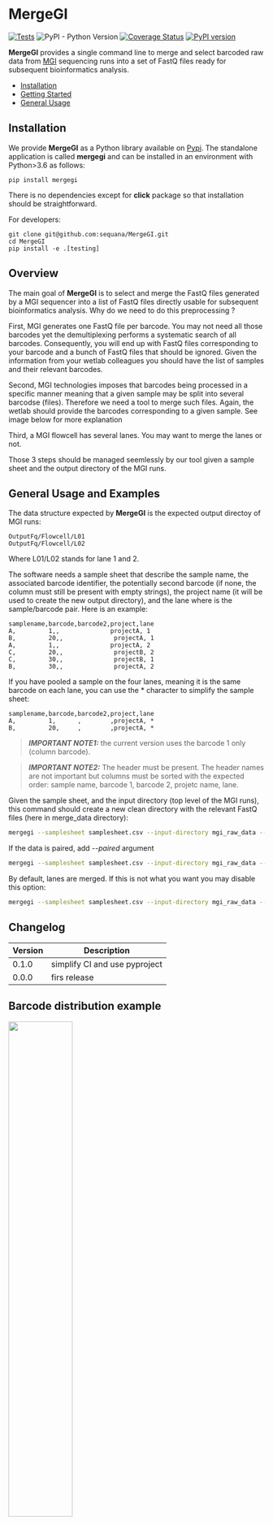 # MergeGI

[![Tests](https://github.com/sequana/MergeGI/actions/workflows/main.yml/badge.svg)](https://github.com/sequana/MergeGI/actions/workflows/main.yml)
![PyPI - Python Version](https://img.shields.io/pypi/pyversions/mergegi)
[![Coverage Status](https://coveralls.io/repos/github/sequana/MergeGI/badge.svg?branch=main)](https://coveralls.io/github/sequana/MergeGI?branch=main)
[![PyPI version](https://badge.fury.io/py/mergegi.svg)](https://badge.fury.io/py/mergegi)


**MergeGI** provides a single command line to merge and select barcoded raw data from [MGI](https://en.mgi-tech.com/products/) sequencing runs into a set of FastQ files ready for subsequent bioinformatics analysis. 


- [Installation](#installation)
- [Getting Started](#getting-started)
- [General Usage](#general-usage)


## Installation

We provide **MergeGI** as a Python library available on [Pypi](https://pypi.python.org). The standalone application is called **mergegi** and can be installed in an environment with Python>3.6 as follows:

    pip install mergegi

There is no dependencies except for **click** package so that installation should be straightforward. 


For developers:

    git clone git@github.com:sequana/MergeGI.git
    cd MergeGI
    pip install -e .[testing]


## Overview

The main goal of **MergeGI** is to select and merge the FastQ files generated by a MGI sequencer into a list of FastQ files directly usable for subsequent bioinformatics analysis. Why do we need to do this preprocessing ? 

First, MGI generates one FastQ file per barcode. You may not need all those barcodes yet the demultiplexing performs a systematic search of all barcodes. Consequently, you will end up with FastQ files corresponding to your barcode and a bunch of FastQ files  that should be ignored. Given the information from your wetlab colleagues you should have the list of samples and their relevant barcodes. 

Second, MGI technologies imposes that barcodes being processed in a specific manner meaning that a given sample may be split into several barcodse (files). Therefore we need a tool to merge such files. Again, the wetlab should provide the barcodes corresponding to a given sample. See image below for more explanation

Third, a MGI flowcell has several lanes. You may want to merge the lanes or not. 

Those 3 steps should be managed seemlessly by our tool given a sample sheet and the output directory of the MGI runs.

## General Usage and Examples


The data structure expected by **MergeGI** is the expected output directoy of MGI runs:

    OutputFq/Flowcell/L01
    OutputFq/Flowcell/L02

Where L01/L02 stands for lane 1 and 2.

The software needs a sample sheet that describe the sample name, the associated barcode identifier, the potentially second barcode (if none, the column must still be present with empty strings), the project name (it will be used to create the new output directory), and the lane where is the sample/barcode pair. Here is an example:

```csv
samplename,barcode,barcode2,project,lane
A,         1,,              projectA, 1
B,         20,,              projectA, 1
A,         1,,              projectA, 2
C,         20,,              projectB, 2
C,         30,,              projectB, 1
B,         30,,              projectA, 2
```

If you have pooled a sample on the four lanes, meaning it is the same barcode on each lane, you can use the * character to simplify the sample sheet:

```csv
samplename,barcode,barcode2,project,lane
A,         1,      ,        ,projectA, *
B,         20,     ,        ,projectA, *
```

> **_IMPORTANT NOTE1:_**  the current version uses the barcode 1 only (column barcode). 

> **_IMPORTANT NOTE2:_**  The header must be present. The header names are not important but columns must be sorted with the expected order: sample name, barcode 1, barcode 2, projetc name, lane. 


Given the sample sheet, and the input directory (top level of the MGI runs), this command should create a new clean directory with the relevant FastQ files (here in merge_data directory):

```bash
mergegi --samplesheet samplesheet.csv --input-directory mgi_raw_data --output-directory merge_data 
```

If the data is paired, add *--paired* argument

```bash
mergegi --samplesheet samplesheet.csv --input-directory mgi_raw_data --output-directory merge_data --paired
```


By default, lanes are merged. If this is not what you want you may disable this option:

```bash
mergegi --samplesheet samplesheet.csv --input-directory mgi_raw_data --output-directory merge_data --paired --no-merge
```

## Changelog

| Version  | Description  |  
|----------|---
| 0.1.0    | simplify CI and use pyproject |
| 0.0.0    | firs release  |


## Barcode distribution example

<img src="doc/bccode.png" width="50%">





